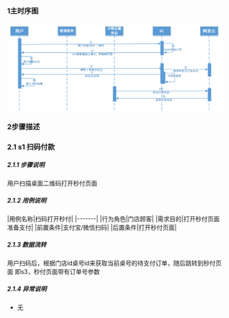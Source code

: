### 1主时序图
![](main/media/all.png)

### 2步骤描述
 
### 2.1 s1 扫码付款
##### 2.1.1 步骤说明
用户扫描桌面二维码打开秒付页面
##### 2.1.2 用例说明
|用例名称|扫码打开秒付|
|-------|
|行为角色|门店顾客|
|需求目的|打开秒付页面准备支付|
|前置条件|支付宝/微信扫码|
|后置条件|打开秒付页面|
##### 2.1.3 数据流转
用户扫码后，根据门店id桌号id来获取当前桌号的待支付订单，随后跳转到秒付页面 即s3，秒付页面带有订单号参数

##### 2.1.4 异常说明
- 无

